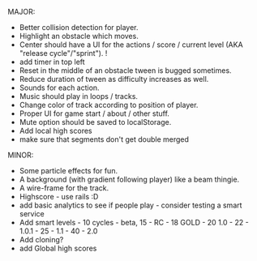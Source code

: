 MAJOR:
* Better collision detection for player.
* Highlight an obstacle which moves.
* Center should have a UI for the actions / score / current level (AKA "release cycle"/"sprint"). !
* add timer in top left
* Reset in the middle of an obstacle tween is bugged sometimes.
* Reduce duration of tween as difficulty increases as well.
* Sounds for each action.
* Music should play in loops / tracks.
* Change color of track according to position of player.
* Proper UI for game start / about / other stuff.
* Mute option should be saved to localStorage.
* Add local high scores
* make sure that segments don't get double merged


MINOR:
* Some particle effects for fun.
* A background (with gradient following player) like a beam thingie.
* A wire-frame for the track.
* Highscore - use rails :D
* add basic analytics to see if people play - consider testing a smart service
* Add smart levels - 10 cycles - beta, 15 - RC - 18 GOLD - 20 1.0 - 22 - 1.0.1 - 25 - 1.1 - 40 - 2.0
* Add cloning?
* add Global high scores
